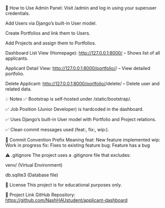 📌 How to Use
Admin Panel:
Visit /admin and log in using your superuser credentials.

Add Users via Django’s built-in User model.

Create Portfolios and link them to Users.

Add Projects and assign them to Portfolios.

Dashboard List View (Homepage):
http://127.0.0.1:8000/ – Shows list of all applicants.

Applicant Detail View:
http://127.0.0.1:8000/portfolio/<username>/ – View detailed portfolio.

Delete Applicant:
http://127.0.0.1:8000/portfolio/<username>/delete/ – Delete user and related data.

💡 Notes
✅ Bootstrap is self-hosted under /static/bootstrap/.

✅ Job Position (Junior Developer) is hardcoded in the dashboard.

✅ Uses Django’s built-in User model with Portfolio and Project relations.

✅ Clean commit messages used (feat:, fix:, wip:).

📝 Commit Convention
Prefix	Meaning
feat:	New feature implemented
wip:	Work in progress
fix:	Fixes to existing feature
bug:	Feature has a bug

⚠️ .gitignore
The project uses a .gitignore file that excludes:

venv/ (Virtual Environment)

db.sqlite3 (Database file)

📄 License
This project is for educational purposes only.

🔗 Project Link
GitHub Repository: https://github.com/NashHAUstudent/applicant-dashboard
